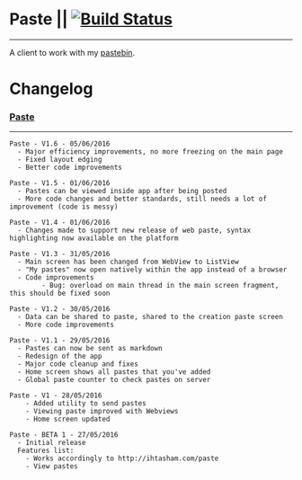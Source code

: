 # Paste || [![Build Status](https://travis-ci.org/redrails/Paste.svg?branch=master)](https://travis-ci.org/redrails/Paste)

-----------

A client to work with my [pastebin](http://ihtasham.com/paste/).

Changelog
=========

### [Paste](http://ihtasham.com/projects/paste/)

---
```
Paste - V1.6 - 05/06/2016
  - Major efficiency improvements, no more freezing on the main page
  - Fixed layout edging
  - Better code improvements
  
Paste - V1.5 - 01/06/2016
  - Pastes can be viewed inside app after being posted
  - More code changes and better standards, still needs a lot of improvement (code is messy)
        
Paste - V1.4 - 01/06/2016
  - Changes made to support new release of web paste, syntax highlighting now available on the platform
  
Paste - V1.3 - 31/05/2016
  - Main screen has been changed from WebView to ListView
  - "My pastes" now open natively within the app instead of a browser
  - Code improvements
        - Bug: overload on main thread in the main screen fragment, this should be fixed soon

Paste - V1.2 - 30/05/2016
  - Data can be shared to paste, shared to the creation paste screen
  - More code improvements

Paste - V1.1 - 29/05/2016
  - Pastes can now be sent as markdown
  - Redesign of the app
  - Major code cleanup and fixes
  - Home screen shows all pastes that you've added
  - Global paste counter to check pastes on server

Paste - V1 - 28/05/2016
    - Added utility to send pastes
    - Viewing paste improved with Webviews
    - Home screen updated

Paste - BETA 1 - 27/05/2016
  - Initial release
  Features list:
    - Works accordingly to http://ihtasham.com/paste
    - View pastes
```
